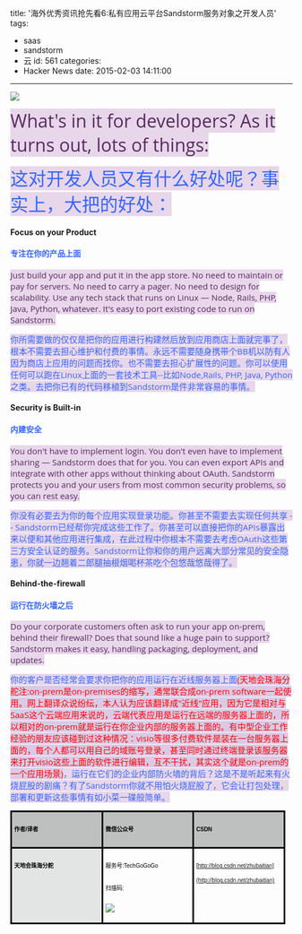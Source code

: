 title: '海外优秀资讯抢先看6:私有应用云平台Sandstorm服务对象之开发人员'
tags:
  - saas
  - sandstorm
  - 云
id: 561
categories:
  - Hacker News
date: 2015-02-03 14:11:00
---

<div id="article_content" class="article_content">&#13;

![](http://img.blog.csdn.net/20150202212023573?watermark/2/text/aHR0cDovL2Jsb2cuY3Nkbi5uZXQvemh1YmFpdGlhbg==/font/5a6L5L2T/fontsize/400/fill/I0JBQkFCMA==/dissolve/70/gravity/SouthEast)

<span style="color: rgb(86, 43, 96); font-family: 'Open Sans', sans-serif; font-size: 32px; background-color: rgb(232, 214, 234);">What's in it for developers? As it turns out, lots of things:</span>

<span style="font-family: 'Open Sans', sans-serif; font-size: 32px; text-align: center; background-color: rgb(232, 214, 234);"><span style="color: rgb(51, 102, 255);">这对开发人员又有什么好处呢？事实上，大把的好处：</span></span>

#### Focus on your Product

#### <span style="color: rgb(51, 102, 255);">专注在你的产品上面</span>
<span style="color: rgb(86, 43, 96); font-family: 'Open Sans', sans-serif; font-size: 15px; background-color: rgb(232, 214, 234);">Just build your app and put it in the app store. No need to maintain or pay for servers. No need to carry a pager. No need to design for scalability. Use any tech stack that runs on Linux — Node, Rails, PHP, Java, Python, whatever. It's easy to port existing code to run on Sandstorm.</span>

<span style="font-family: 'Open Sans', sans-serif; font-size: 15px; background-color: rgb(232, 214, 234);"><span style="color: rgb(51, 102, 255);">你所需要做的仅仅是把你的应用进行构建然后放到应用商店上面就完事了，根本不需要去担心维护和付费的事情。永远不需要随身携带个BB机以防有人因为商店上应用的问题而找你。也不需要去担心扩展性的问题。你可以使用任何可以跑在Linux上面的一套技术工具--比如Node,Rails, PHP, Java, Python之类。去把你已有的代码移植到Sandstorm是件非常容易的事情。</span></span>

#### Security is Built-in

#### <span style="color: rgb(51, 102, 255);">内建安全</span>
<span style="color: rgb(86, 43, 96); font-family: 'Open Sans', sans-serif; font-size: 15px; background-color: rgb(232, 214, 234);">You don't have to implement login. You don't even have to implement sharing — Sandstorm does that for you. You can even export APIs and integrate with other apps without thinking about OAuth. Sandstorm protects you and your users from most common security problems, so you can rest easy.</span>

<span style="font-family: 'Open Sans', sans-serif; color: rgb(51, 102, 255);"><span style="font-size: 15px; background-color: rgb(232, 214, 234);">你没有必要去为你的每个应用实现登录功能。你甚至不需要去实现任何共享 -- Sandstorm已经帮你完成这些工作了。你甚至可以直接把你的APIs暴露出来以便和其他应用进行集成，在此过程中你根本不需要去考虑OAuth这些第三方安全认证的服务。Sandstorm让你和你的用户远离大部分常见的安全隐患，你就一边翘着二郎腿抽根烟喝杯茶吃个包悠哉悠哉得了。</span></span>

#### Behind-the-firewall

#### <span style="color: rgb(51, 102, 255);">运行在防火墙之后</span>
<span style="font-family: 'Open Sans', sans-serif; font-size: 15px; background-color: rgb(232, 214, 234);"><span style="color: rgb(86, 43, 96);">Do your corporate customers often ask to run your app on-prem, behind their firewall? Does that sound like a huge pain to support? Sandstorm makes it easy, handling packaging, deployment, and updates.</span></span>

<span style="font-family: 'Open Sans', sans-serif; font-size: 15px; background-color: rgb(232, 214, 234);"><span style="color: rgb(51, 102, 255);">你的客户是否经常会要求你把你的应用运行在近线服务器上面</span><span style="color: rgb(255, 0, 0); background-color: rgb(218, 202, 229);">(天地会珠海分舵注:on-prem是on-premises的缩写，通常联合成on-prem software一起使用。网上翻译众说纷纭，本人认为应该翻译成"近线"应用，因为它是相对与SaaS这个云端应用来说的，云端代表应用是运行在远端的服务器上面的，所以相对的on-prem就是运行在你企业内部的服务器上面的。有中型企业工作经验的朋友应该碰到过这种情况：visio等很多付费软件是装在一台服务器上面的，每个人都可以用自己的域账号登录，甚至同时通过终端登录该服务器来打开visio这些上面的软件进行编辑，互不干扰，其实这个就是on-prem的一个应用场景)</span><span style="color: rgb(51, 102, 255);">，运行在它们的企业内部防火墙的背后？这是不是听起来有火烧屁股的剧痛？有了Sandstorm你就不用怕火烧屁股了，它会让打包处理，部署和更新这些事情有如小菜一碟般简单。</span></span>

<table cellspacing="0" cellpadding="0" class="    " style="color: rgb(54, 46, 43); font-family: Arial; font-size: 14px; line-height: 26px; border-collapse: collapse;"><tbody><tr><td valign="top" style="border-style: solid; border-color: rgb(0, 0, 0); width: 152px; height: 13px; padding: 4px; background-color: rgb(190, 192, 191);">

<span style="color: rgb(0, 0, 0); font-stretch: normal; font-size: 10px; font-family: 'Heiti SC Light'; letter-spacing: 0px;">**作者**</span><span style="color: rgb(0, 0, 0); font-stretch: normal; font-size: 10px; font-family: Helvetica; letter-spacing: 0px;">**/**</span><span style="color: rgb(0, 0, 0); font-stretch: normal; font-size: 10px; font-family: 'Heiti SC Light'; letter-spacing: 0px;">**译者**</span>
</td><td valign="top" style="border-style: solid; border-color: rgb(0, 0, 0); width: 151px; height: 13px; padding: 4px; background-color: rgb(190, 192, 191);">

<span style="color: rgb(0, 0, 0); font-stretch: normal; font-size: 10px; font-family: 'Heiti SC Light'; letter-spacing: 0px;">**微信公众号**</span>
</td><td valign="top" style="border-style: solid; border-color: rgb(0, 0, 0); width: 152px; height: 13px; padding: 4px; background-color: rgb(190, 192, 191);">

<span style="color: rgb(0, 0, 0); font-stretch: normal; font-size: 10px; font-family: Helvetica; letter-spacing: 0px;">**CSDN**</span>
</td></tr><tr><td valign="top" style="border-style: solid; border-color: rgb(0, 0, 0); width: 152px; height: 36px; padding: 4px; background-color: rgb(227, 228, 228);">

<span style="color: rgb(0, 0, 0); font-stretch: normal; font-size: 10px; font-family: 'Heiti SC Light'; letter-spacing: 0px;">**天地会珠海分舵**</span>
</td><td valign="top" style="border-style: solid; border-color: rgb(0, 0, 0); width: 151px; height: 36px; padding: 4px;">

<span style="color: rgb(0, 0, 0); font-stretch: normal; font-size: 10px; font-family: 'Heiti SC Light'; letter-spacing: 0px;">服务号</span><span style="color: rgb(0, 0, 0); font-stretch: normal; font-size: 10px; font-family: Helvetica; letter-spacing: 0px;">:TechGoGoGo</span>

<span style="color: rgb(0, 0, 0); font-stretch: normal; font-size: 10px; font-family: 'Heiti SC Light'; letter-spacing: 0px;">扫描码</span><span style="color: rgb(0, 0, 0); font-stretch: normal; font-size: 10px; font-family: Helvetica; letter-spacing: 0px;">:</span>

![](http://mmbiz.qpic.cn/mmbiz/KYJTqcL56vuJuQArNAk7nsLW8hpxia6kjor2IEvib9RAQTEzzEPa4UngfjpT1GKIIKCnb7ib0IViaWEV7VFFiaAkkjg/640?tp=webp)

</td><td valign="top" style="border-style: solid; border-color: rgb(0, 0, 0); width: 152px; height: 36px; padding: 4px;">

<span style="color: rgb(0, 0, 0); font-stretch: normal; font-size: 10px; font-family: Helvetica; letter-spacing: 0px;"><u>[http://blog.csdn.net/zhubaitian](http://blog.csdn.net/zhubaitian)</u></span>
</td></tr></tbody></table></div>